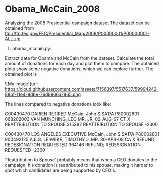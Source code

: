 Obama_McCain_2008
=================

Analyzing the 2008 Presidential campaign dataset
The dataset can be obtained from ftp://ftp.fec.gov/FEC/Presidential_Map/2008/P00000001/P00000001-ALL.zip.

1) obama_mccain.py:

Extract data for Obama and McCain from the dataset. Calculate the total amount of donations for each day and plot them to 
compare. The obtained plots show some negative donations, which we can explore further. The obtained plot is 

![My image](url: https://cloud.githubusercontent.com/assets/7156397/5517637/59994242-88bf-11e4-9dbe-76d9966a7965.png

The lines compared to negative donations look like:

C00430470   DARIEN  RETIRED McCain, John S  SA17A   P80002801   068202003       VAN MUNCHING, LEO MR. JR.   02-AUG-07   CT  X   REATTRIBUTION TO SPOUSE 315387  REATTRIBUTION TO SPOUSE -2300

C00430470   LOS ANGELES EXECUTIVE   McCain, John S  SA17A   P80002801   900492125   A.E.G.  LEIWEKE, TIMOTHY J. MR. 30-APR-08   CA  X   REFUND; REDESIGNATION REQUESTED 364146  REFUND; REDESIGNATION REQUESTED -2300

'Reattribution to Spouse' probably means that when a CEO donates to the campaign, his donation is reattributed to his spouse,
making it harder to spot which candidates are being supported by CEO's.

